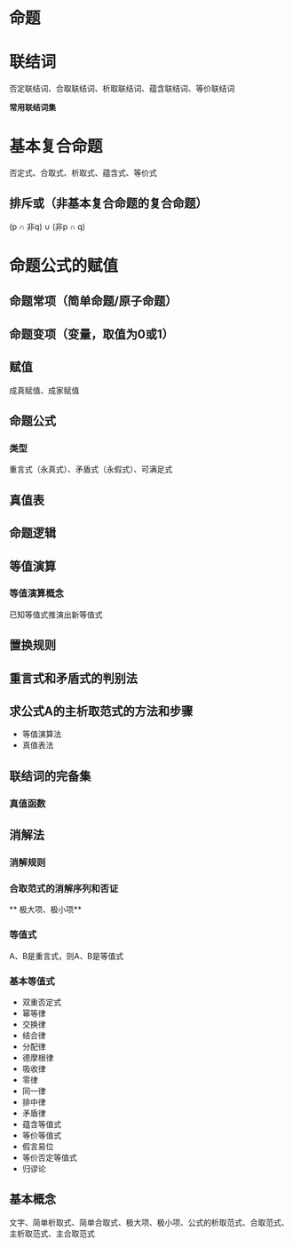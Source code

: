 # 命题

# 联结词
否定联结词、合取联结词、析取联结词、蕴含联结词、等价联结词

**常用联结词集**

# 基本复合命题
否定式、合取式、析取式、蕴含式、等价式

## 排斥或（非基本复合命题的复合命题）
(p ∩ 非q) ∪ (非p ∩ q)

# 命题公式的赋值
## 命题常项（简单命题/原子命题）
## 命题变项（变量，取值为0或1）
## 赋值
成真赋值、成家赋值

## 命题公式
### 类型
重言式（永真式）、矛盾式（永假式）、可满足式


## 真值表

## 命题逻辑

## 等值演算
### 等值演算概念
已知等值式推演出新等值式

## 置换规则

## 重言式和矛盾式的判别法

## 求公式A的主析取范式的方法和步骤
- 等值演算法
- 真值表法


## 联结词的完备集

### 真值函数

## 消解法
### 消解规则
### 合取范式的消解序列和否证


** 极大项、极小项**

### 等值式
A、B是重言式，则A、B是等值式

### 基本等值式
- 双重否定式
- 幂等律
- 交换律
- 结合律
- 分配律
- 德摩根律
- 吸收律
- 零律
- 同一律
- 排中律
- 矛盾律
- 蕴含等值式
- 等价等值式
- 假言易位
- 等价否定等值式
- 归谬论


## 基本概念
文字、简单析取式、简单合取式、极大项、极小项、公式的析取范式、合取范式、主析取范式、主合取范式
